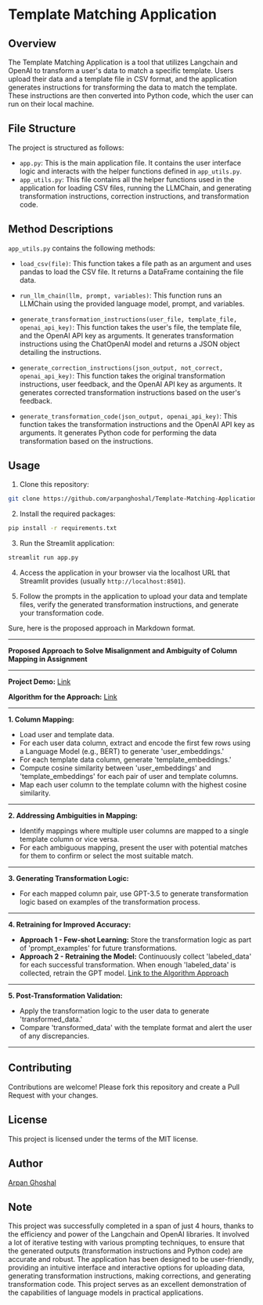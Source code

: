 # Template Matching Application

## Overview

The Template Matching Application is a tool that utilizes Langchain and OpenAI to transform a user's data to match a specific template. Users upload their data and a template file in CSV format, and the application generates instructions for transforming the data to match the template. These instructions are then converted into Python code, which the user can run on their local machine.

## File Structure

The project is structured as follows:

- `app.py`: This is the main application file. It contains the user interface logic and interacts with the helper functions defined in `app_utils.py`.
- `app_utils.py`: This file contains all the helper functions used in the application for loading CSV files, running the LLMChain, and generating transformation instructions, correction instructions, and transformation code.

## Method Descriptions

`app_utils.py` contains the following methods:

- `load_csv(file)`: This function takes a file path as an argument and uses pandas to load the CSV file. It returns a DataFrame containing the file data.

- `run_llm_chain(llm, prompt, variables)`: This function runs an LLMChain using the provided language model, prompt, and variables.

- `generate_transformation_instructions(user_file, template_file, openai_api_key)`: This function takes the user's file, the template file, and the OpenAI API key as arguments. It generates transformation instructions using the ChatOpenAI model and returns a JSON object detailing the instructions.

- `generate_correction_instructions(json_output, not_correct, openai_api_key)`: This function takes the original transformation instructions, user feedback, and the OpenAI API key as arguments. It generates corrected transformation instructions based on the user's feedback.

- `generate_transformation_code(json_output, openai_api_key)`: This function takes the transformation instructions and the OpenAI API key as arguments. It generates Python code for performing the data transformation based on the instructions.

## Usage

1. Clone this repository:

```bash
git clone https://github.com/arpanghoshal/Template-Matching-Application.git
```

2. Install the required packages:

```bash
pip install -r requirements.txt
```

3. Run the Streamlit application:

```bash
streamlit run app.py
```

4. Access the application in your browser via the localhost URL that Streamlit provides (usually `http://localhost:8501`).

5. Follow the prompts in the application to upload your data and template files, verify the generated transformation instructions, and generate your transformation code.

Sure, here is the proposed approach in Markdown format.

---

**Proposed Approach to Solve Misalignment and Ambiguity of Column Mapping in Assignment**


---

**Project Demo:** [Link](#)

**Algorithm for the Approach:** [Link](#)

---

**1. Column Mapping:**

- Load user and template data.
- For each user data column, extract and encode the first few rows using a Language Model (e.g., BERT) to generate 'user_embeddings.'
- For each template data column, generate 'template_embeddings.'
- Compute cosine similarity between 'user_embeddings' and 'template_embeddings' for each pair of user and template columns.
- Map each user column to the template column with the highest cosine similarity.

---

**2. Addressing Ambiguities in Mapping:**

- Identify mappings where multiple user columns are mapped to a single template column or vice versa.
- For each ambiguous mapping, present the user with potential matches for them to confirm or select the most suitable match.

---

**3. Generating Transformation Logic:**

- For each mapped column pair, use GPT-3.5 to generate transformation logic based on examples of the transformation process.

---

**4. Retraining for Improved Accuracy:**

- **Approach 1 - Few-shot Learning:** Store the transformation logic as part of 'prompt_examples' for future transformations.
- **Approach 2 - Retraining the Model:** Continuously collect 'labeled_data' for each successful transformation. When enough 'labeled_data' is collected, retrain the GPT model. [Link to the Algorithm Approach](#)

---

**5. Post-Transformation Validation:**

- Apply the transformation logic to the user data to generate 'transformed_data.'
- Compare 'transformed_data' with the template format and alert the user of any discrepancies.

---

## Contributing

Contributions are welcome! Please fork this repository and create a Pull Request with your changes.

## License

This project is licensed under the terms of the MIT license.

## Author

[Arpan Ghoshal](https://www.linkedin.com/in/arpanghoshal/)

## Note
This project was successfully completed in a span of just 4 hours, thanks to the efficiency and power of the Langchain and OpenAI libraries. It involved a lot of iterative testing with various prompting techniques, to ensure that the generated outputs (transformation instructions and Python code) are accurate and robust. The application has been designed to be user-friendly, providing an intuitive interface and interactive options for uploading data, generating transformation instructions, making corrections, and generating transformation code. This project serves as an excellent demonstration of the capabilities of language models in practical applications.


